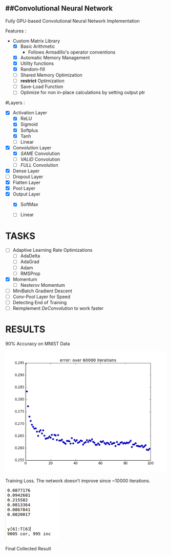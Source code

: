 ##Convolutional Neural Network
---

Fully GPU-based Convolutional Neural Network Implementation

Features : 

- Custom Matrix Library
	- [x] Basic Arithmetic
		- Follows Armadillo's operator conventions
	- [x] Automatic Memory Management
	- [x] Utility functions
	- [x] Random-fill
	- [ ] Shared Memory Optimization
	- [ ] __restrict__ Optimization
	- [ ] Save-Load Function
	- [ ] Optimize for non in-place calculations by setting output ptr

#Layers :
- [x] Activation Layer
	- [x] ReLU
	- [x] Sigmoid
	- [x] Softplus
	- [x] Tanh
	- [ ] Linear
- [x] Convolution Layer
	- [x] *SAME* Convolution
	- [ ] *VALID* Convolution
	- [ ] *FULL* Convolution
- [x] Dense Layer
- [ ] Dropout Layer
- [x] Flatten Layer
- [x] Pool Layer
- [x] Output Layer
	- [x] SoftMax
	- [ ] Linear


# TASKS

- [ ] Adaptive Learning Rate Optimizations
	- [ ] AdaDelta
	- [ ] AdaGrad
	- [ ] Adam
	- [ ] RMSProp
- [x] Momentum
	- [ ] Nesterov Momentum
- [ ] MiniBatch Gradient Descent
- [ ] Conv-Pool Layer for Speed
- [ ] Detecting End of Training
- [ ] Reimplement *DeConvolution* to work faster

# RESULTS

90% Accuracy on MNIST Data

![Loss](images/error.png)

Training Loss. The network doesn't improve since ~10000 iterations.

![Result](images/result.png)

Final Collected Result
